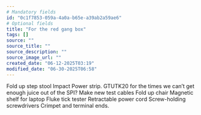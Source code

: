 ```yaml
---
# Mandatory fields
id: "0c1f7853-059a-4a0a-b65e-a39ab2a59ae6"
# Optional fields
title: "For the red gang box"
tags: []
source: ""
source_title: ""
source_description: ""
source_image_url: ""
created_date: "06-12-2025T03:19"
modified_date: "06-30-2025T06:58"
---
```

Fold up step stool
Impact
Power strip. 
GTUTK20 for the times we can’t get enough juice out of the SPI?
Make new test cables
Fold up chair
Magnetic shelf for laptop
Fluke tick tester
Retractable power cord
Screw-holding screwdrivers 
Crimpet and terminal ends. 